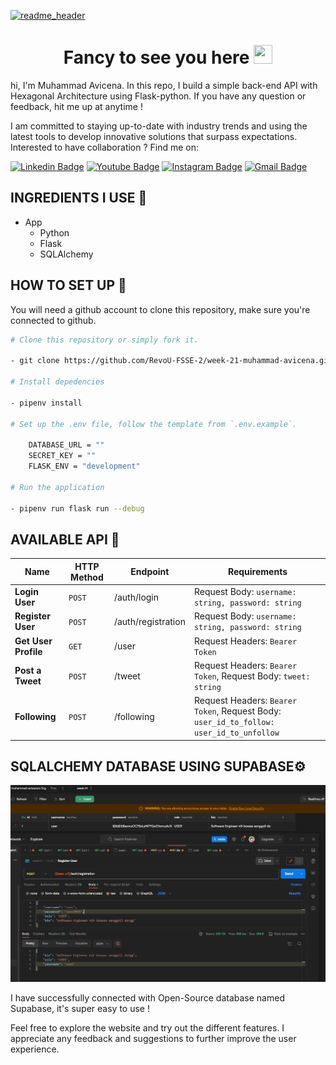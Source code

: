[![readme_header](https://github.com/muhammad-avicena/profile/assets/49929404/b7b89034-8e25-4f25-a1a2-5665aa66448c)](https://avicena.dev/)

<h1 align="center">Fancy to see you here <img src="https://raw.githubusercontent.com/muhammad-avicena/profile/master/wave.gif" width="30px" height="30px" /> </h1>

hi, I'm Muhammad Avicena. In this repo, I build a simple back-end API with Hexagonal Architecture using Flask-python. If you have any question or feedback, hit me up at anytime !

I am committed to staying up-to-date with industry trends and using the latest tools to develop innovative solutions that surpass expectations.
Interested to have collaboration ? Find me on:

[![Linkedin Badge](https://img.shields.io/badge/-Muhammad_Avicena-blue?style=flat-square&logo=Linkedin&logoColor=white)](https://www.linkedin.com/in/muhammad-avicena/)
[![Youtube Badge](https://img.shields.io/badge/-Muhammad_Avicena-darkred?style=flat-square&logo=youtube&logoColor=white)](https://www.youtube.com/@MuhammadAvicena)
[![Instagram Badge](https://img.shields.io/badge/-ryuhideaki.dev-purple?style=flat-square&logo=instagram&logoColor=white)](https://www.instagram.com/ryuhideaki.dev/)
[![Gmail Badge](https://img.shields.io/badge/-cenarahmant.dev@gmail.com-c14438?style=flat-square&logo=Gmail&logoColor=white)](mailto:cenarahmant.dev@gmail.com)

## INGREDIENTS I USE 📜

- App
  - Python
  - Flask
  - SQLAlchemy

## HOW TO SET UP 📰

You will need a github account to clone this repository, make sure you're connected to github.

```bash
# Clone this repository or simply fork it.

- git clone https://github.com/RevoU-FSSE-2/week-21-muhammad-avicena.git

# Install depedencies

- pipenv install

# Set up the .env file, follow the template from `.env.example`.

    DATABASE_URL = ""
    SECRET_KEY = ""
    FLASK_ENV = "development"

# Run the application

- pipenv run flask run --debug
```

## AVAILABLE API 📰

| Name                 | HTTP Method | Endpoint           | Requirements                                                                            |
| -------------------- | ----------- | ------------------ | --------------------------------------------------------------------------------------- |
| **Login User**       | `POST`      | /auth/login        | Request Body: `username: string, password: string`                                      |
| **Register User**    | `POST`      | /auth/registration | Request Body: `username: string, password: string`                                      |
| **Get User Profile** | `GET`       | /user              | Request Headers: `Bearer Token`                                                         |
| **Post a Tweet**     | `POST`      | /tweet             | Request Headers: `Bearer Token`, Request Body: `tweet: string`                          |
| **Following**        | `POST`      | /following         | Request Headers: `Bearer Token`, Request Body: `user_id_to_follow: user_id_to_unfollow` |

## SQLALCHEMY DATABASE USING SUPABASE⚙️

![database](assets-github/database.png)

I have successfully connected with Open-Source database named Supabase, it's super easy to use !

Feel free to explore the website and try out the different features. I appreciate any feedback and suggestions to further improve the user experience.

